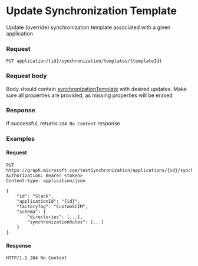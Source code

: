 # Update Synchronization Template

Update (override) synchronization template associated with a given application

### Request

```http
PUT application/{id}/synchronization/templates/{templateId}
```

### Request body

Body should contain [synchronizationTemplate](synchronization-template.md) with desired updates. Make sure all properties are provided, as missing properties will be erased

### Response

If successful, returns `204 No Content` response

### Examples

#### Request

```http
PUT https://graph.microsoft.com/testSynchronization/applications/{id}/synchronization/templates/{templateId}
Authorization: Bearer <token>
Content-type: application/json

{
    "id": "Slack",
    "applicationId": "{id}",
    "factoryTag": "CustomSCIM",
    "schema": {
        "directories": [...],
        "synchronizationRules": [...]
    }
}
```

#### Response

```http
HTTP/1.1 204 No Content
```